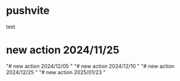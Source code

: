 # pushvite

test

# new action 2024/11/25

"# new action 2024/12/05 "
"# new action 2024/12/10 "
"# new action 2024/12/25 "
"# new action 2025/01/23 "
